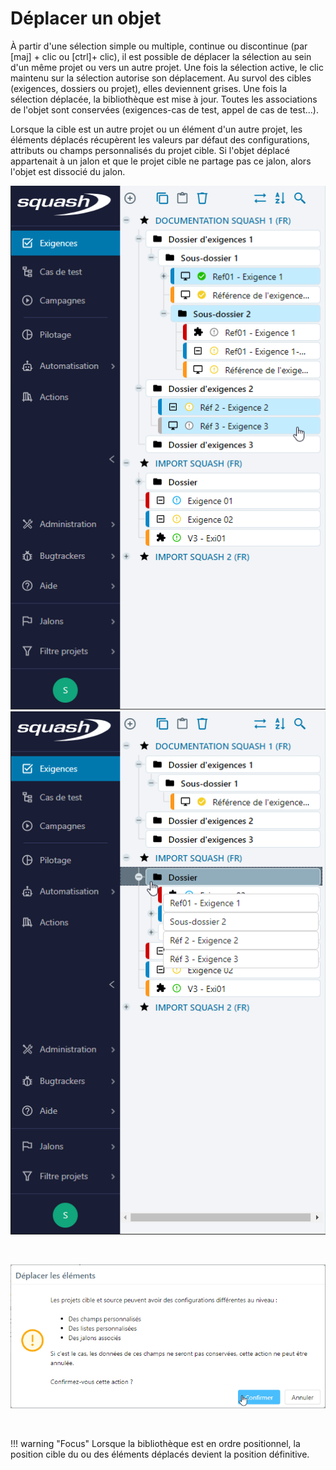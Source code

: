 # Déplacer un objet

À partir d'une sélection simple ou multiple, continue ou discontinue (par [maj] + clic ou [ctrl]+ clic), il est possible de déplacer la sélection au sein d'un même projet ou vers un autre projet.
Une fois la sélection active, le clic maintenu sur la sélection autorise son déplacement.
Au survol des cibles (exigences, dossiers ou projet), elles deviennent grises. Une fois la sélection déplacée, la bibliothèque est mise à jour.
Toutes les associations de l'objet sont conservées (exigences-cas de test, appel de cas de test...).

Lorsque la cible est un autre projet ou un élément d'un autre projet, les éléments déplacés récupèrent les valeurs par défaut des configurations, attributs ou champs personnalisés du projet cible.
Si l'objet déplacé appartenait à un jalon et que le projet cible ne partage pas ce jalon, alors l'objet est dissocié du jalon.

![sélection à déplacer](resources/deplacer-selection-fr.png) ![répertoire cible](resources/deplacer-cible-fr.png)

<br/>

![avertissement](resources/deplacer-popup-fr.png)

<br/>

!!! warning "Focus"
	Lorsque la bibliothèque est en ordre positionnel, la position cible du ou des éléments déplacés devient la position définitive.

<!--stackedit_data:
eyJoaXN0b3J5IjpbLTE1NTc3MDA1NDRdfQ==
-->
